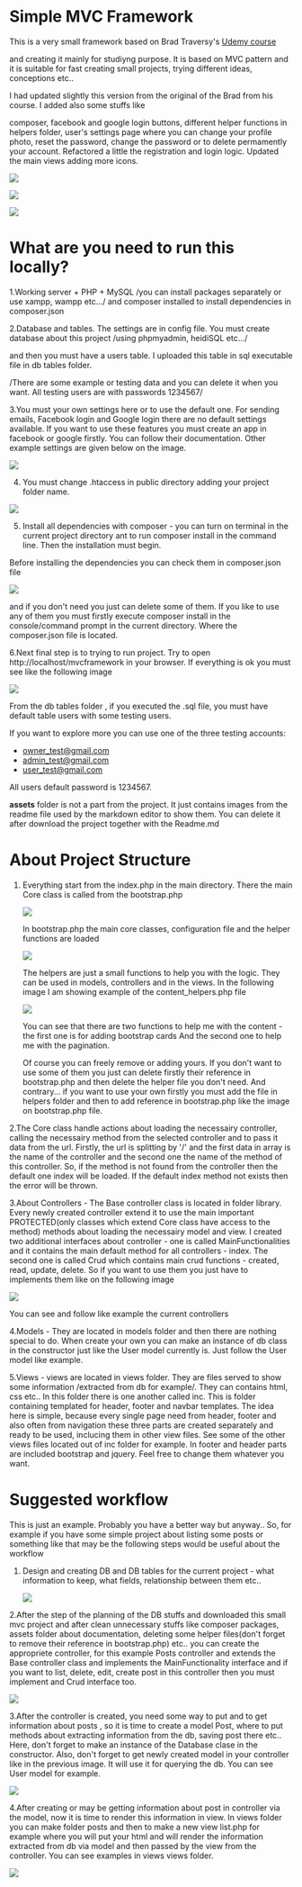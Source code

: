 # Simple MVC Framework

This is a very small framework based on Brad Traversy's [Udemy course](https://www.udemy.com/share/101Zcs3@glIxZUWZNdpB_oEkbhKFBV0iCzgCXKdE92_ch-T4V9gNxQtNKDGq1_mkAXpoAvq2/)

and creating it mainly for studiyng purpose. It is based on MVC pattern and it is suitable for fast creating small projects, trying different ideas, conceptions etc..

I had updated slightly this version from the original of the Brad from his course. I added also some stuffs like

composer, facebook and google login buttons, different helper functions in helpers folder, user's settings page where you can change your profile photo, reset the password, change the password or to delete permamently your account. Refactored a little the registration and login logic. Updated the main views adding more icons.

![](assets/20211026_112436_Screenshot_281.png)

![](assets/20211026_112846_Screenshot_281.png)

![](assets/20211026_112931_image.png)

# What are you need to run this locally?

1.Working server + PHP + MySQL /you can install packages separately or use xampp, wampp etc.../ and composer installed to install dependencies in composer.json

2.Database and tables. The settings are in config file. You must create database about this project /using phpmyadmin, heidiSQL etc.../

and then you must have a users table. I uploaded this table in sql executable file in db tables folder.

/There are some example or testing data and you can delete it when you want. All testing users are with passwords 1234567/

3.You must your own settings here or to use the default one. For sending emails, Facebook login and
Google login there are no default settings available. If you want to use these features you must create an app in facebook or google firstly. You can follow their documentation.
Other example settings are given below on the image.

![](assets/20211026_114951_image.png)

4. You must change .htaccess in public directory adding your project folder name.

![](assets/20211026_203027_image.png)

5. Install all dependencies with composer - you can turn on terminal in the current project directory ant to run
   composer install in the command line. Then the installation must begin.

Before installing the dependencies you can check them in composer.json file

![](assets/20211026_223333_image.png)

and if you don't need you just can delete some of them. If you like to use any of them you must firstly execute
composer install in the console/command prompt in the current directory. Where the composer.json file is located.

6.Next final step is to trying to run project. Try to open http://localhost/mvcframework in your browser. If everything is ok you must see like the following image

![](assets/20211027_133409_image.png)

From the db tables folder , if you executed the .sql file, you must have default table users with some testing users.

If you want to explore more you can use one of the three testing accounts:

* owner_test@gmail.com
* admin_test@gmail.com
* user_test@gmail.com

All users default password is 1234567.

**assets** folder is not a part from the project. It just contains images from the readme file used by the markdown editor to show them. You can delete it after download the project together with the Readme.md

# About Project Structure

1. Everything start from the index.php in the main directory. There the main Core class is called from the bootstrap.php

   ![](assets/20211027_140140_image.png)

   In bootstrap.php the main core classes, configuration file and the helper functions are loaded

   ![](assets/20211027_140332_image.png)

   The helpers are just a small functions to help you with the logic. They can be used in models, controllers and in the views. In the following image I am showing example of the content_helpers.php file

   ![](assets/20211027_142350_image.png)

   You can see that there are two functions to help me with the content - the first one is for adding bootstrap cards
   And the second one to help me with the pagination.

   Of course you can freely remove or adding yours. If you don't want to use some of them you just can delete firstly their reference in bootstrap.php and then delete the helper file you don't need. And contrary... if you want to use your own firstly you must add the file in helpers folder and then to add reference in bootstrap.php like the image on bootstrap.php file.

2.The Core class handle actions about loading the necessairy controller, calling the necessairy method from the selected controller and to pass it data from the url. Firstly, the url is splitting by '/' and the first data in array is the name of the controller and the second one the name of the method of this controller. So, if the method is not found from the controller then the default one index will be loaded. If the default index method not exists then the error will be thrown.

3.About Controllers - The Base controller class is located in folder library. Every newly created controller extend it to use the main important PROTECTED(only classes which extend Core class have access to the method) methods about loading the necessairy model and view. I created two additional interfaces about controller - one is called MainFunctionalities and it contains the main default method for all controllers - index. The second one is called Crud which contains main crud functions - created, read, update, delete. So if you want to use them you just have to implements them like on the following image

![](assets/20211027_153348_image.png)

You can see and follow like example the current controllers

4.Models - They are located in models folder and then there are nothing special to do. When create your own you can make an instance of db class in the constructor just like the User model currently is. Just follow the User model like example.

5.Views - views are located in views folder. They are files served to show some information /extracted from db for example/. They can contains html, css etc.. In this folder there is one another called inc. This is folder containing templated for header, footer and navbar templates. The idea here is simple, because every single page need from header, footer and also often from navigation these three parts are created separately and ready to be used, inclucing them in other view files. See some of the other views files located out of inc folder for example. In footer and header parts are included bootstrap and jquery. Feel free to change them whatever you want.


# Suggested workflow

This is just an example. Probably you have a better way but anyway.. So, for example if you have some simple project about listing some posts or something like that may be the following steps would be useful about the workflow

1. Design and creating DB and DB tables for the current project - what information to keep, what fields, relationship between them etc..

   ![](assets/20211027_172904_image.png)


2.After the step of the planning of the DB stuffs and downloaded this small mvc project and after clean unnecessary stuffs like composer packages, assets folder about documentation, deleting some helper files(don't forget to remove their reference in bootstrap.php) etc.. you can create the appropriete controller, for this example Posts controller and extends the Base controller class and implements the MainFunctionality interface and if you want to list, delete, edit, create post in this controller then you must implement and Crud interface too.


![](assets/20211027_173008_image.png)

3.After the controller is created, you need some way to put and to get information about posts , so it is time to create a model Post, where to put methods about extracting information from the db, saving post there etc..
Here, don't forget to make an instance of the Database clase in the constructor. Also, don't forget to get newly created model in your controller like in the previous image. It will use it for querying the db. You can see User model for example.


![](assets/20211027_174758_image.png)


4.After creating or may be getting information about post in controller via the model, now it is time to render this information in view. In views folder you can make folder posts and then to make a new view list.php for example where you will put your html and will render the information extracted from db via model and then passed by the view from the controller. You can see examples in views views folder.


![](assets/20211027_174916_image.png)
